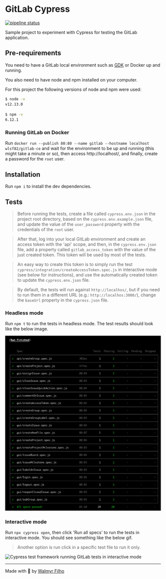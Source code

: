 # GitLab Cypress

[![pipeline status](https://gitlab.com/wlsf82/gitlab-cypress/badges/master/pipeline.svg)](https://gitlab.com/wlsf82/gitlab-cypress/commits/master)

Sample project to experiment with Cypress for testing the GitLab application.

## Pre-requirements

You need to have a GitLab local environment such as [GDK](https://gitlab.com/gitlab-org/gitlab-development-kit) or Docker up and running.

You also need to have node and npm installed on your computer.

For this project the following versions of node and npm were used:

```sh
$ node -v
v12.13.0

$ npm -v
6.12.1
```

### Running GitLab on Docker

Run `docker run --publish 80:80 --name gitlab --hostname localhost wlsf82/gitlab-ce` and wait for the environment to be up and running (this might take a minute or so), then access http://localhost/, and finally, create a password for the `root` user.

## Installation

Run `npm i` to install the dev dependencies.

## Tests

> Before running the tests, create a file called `cypress.env.json` in the project root directory, based on the `cypress.env.example.json` file, and update the value of the `user_password` property with the credentials of the `root` user.

> After that, log into your local GitLab environment and create an access token with the 'api' scope, and then, in the `cypress.env.json` file, add a property called `gitlab_access_token` with the value of the just created token. This token will be used by most of the tests.

> An easy way to create this token is to simply run the test `cypress/integration/createAccessToken.spec.js` in interactive mode (see below for instructions), and use the automatically created token to update the `cypress.env.json` file.

> By default, the tests will run against `http://localhos/`, but if you need to run them in a different URL (e.g.: `http://localhos:3000/`), change the `baseUrl` property in the `cypress.json` file.

### Headless mode

Run `npm t` to run the tests in headless mode. The test results should look like the below image.

![Cypress test framework running GitLab tests in headless mode](assets/test-results-headless.png)

### Interactive mode

Run `npx cypress open`, then click 'Run all specs' to run the tests in interactive mode. You should see something like the below gif.

> Another option is run click in a specific test file to run it only.

![Cypress test framework running GitLab tests in interactive mode](assets/GitLab-Cypress.gif)

___

Made with 💚 by [Walmyr Filho](https://walmyr-filho.com)
